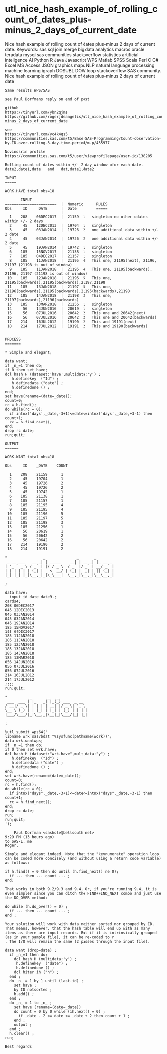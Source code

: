 # utl_nice_hash_example_of_rolling_count_of_dates_plus-minus_2_days_of_current_date
Nice hash example of rolling count of dates plus-minus 2 days of current date. Keywords: sas sql join merge big data analytics macros oracle teradata mysql sas communities stackoverflow statistics artificial inteligence AI Python R Java Javascript WPS Matlab SPSS Scala Perl C C# Excel MS Access JSON graphics maps NLP natural language processing machine learning igraph DOSUBL DOW loop stackoverflow SAS community.
    Nice hash example of rolling count of dates plus-minus 2 days of current date

    Same results WPS/SAS

    see Paul Dorfmans reply on end of post
    
    github
    https://tinyurl.com/ybn2qjms
    https://github.com/rogerjdeangelis/utl_nice_hash_example_of_rolling_count_of_dates_plus-minus_2_days_of_current_date

    see
    https://tinyurl.com/yc4k4qs5
    https://communities.sas.com/t5/Base-SAS-Programming/Count-observation-by-ID-over-rolling-3-day-time-period/m-p/455977

    Novinosrin profile
    https://communities.sas.com/t5/user/viewprofilepage/user-id/138205

    Rolling count of dates within +/- 2 day window ofor each date.  date2,date1,date   and   dat,date1,date2

    INPUT
    =====

    WORK.HAVE total obs=18

           INPUT
    =======================  |  Numeric      RULES
    Obs     ID     DATE      |  Date         =====
                             |
      1    208    06DEC2017  |  21159  1   singleton no other odates within +/- 2 days
      2     45    12DEC2013  |  19704  1   singleton
      3     45    03JAN2014  |  19726  2   one additional data within +/- 2 date
      4     45    03JAN2014  |  19726  2   one additional data within +/- 2 date
      5     45    19JAN2014  |  19742  1   singleton
      6    185    15NOV2017  |  21138  1   singleton
      7    185    04DEC2017  |  21157  1   singleton
      8    185    11JAN2018  |  21195  4   This one, 21195(next), 21196, 21197 (21198 is out of window)
      9    185    11JAN2018  |  21195  4   This one, 21195(backwards), 21196, 21197 (21198 is out of window)
     10    185    12JAN2018  |  21196  5   This one, 21195(backwards),21195(backwards),21197,21198
     11    185    13JAN2018  |  21197  5   This one, 21196(backwards),21195(backwards),21195(backwards),21198
     12    185    14JAN2018  |  21198  3   This one, 21197(backwards),21196(backwards)
     13    185    13MAR2018  |  21256  1   singleton
     14     56    14JUN2016  |  20619  1   singleton
     15     56    07JUL2016  |  20642  2   This one and 20642(next)
     16     56    07JUL2016  |  20642  2   This one and 20642(backwards)
     17    214    16JUL2012  |  19190  2   This and 19191(next)
     18    214    17JUL2012  |  19191  2   This and 19190(backwards)


    PROCESS
    =======

    * Simple and elegant;

    data want;
    if _n_=1 then do;
    if 0 then set have;
    dcl hash H (dataset:'have',multidata:'y') ;
       h.definekey  ("Id") ;
       h.definedata ("date") ;
       h.definedone () ;
    end;
    set have(rename=(date=_date));
    count=0;
    rc = h.find();
    do while(rc = 0);
      if intnx('days',_date,-3+1)<=date<=intnx('days',_date,+3-1) then count+1;
      rc = h.find_next();
    end;
    drop rc date;
    run;quit;

    OUTPUT
    ======

    WORK.WANT total obs=18

    Obs     ID    _DATE    COUNT

      1    208    21159      1
      2     45    19704      1
      3     45    19726      2
      4     45    19726      2
      5     45    19742      1
      6    185    21138      1
      7    185    21157      1
      8    185    21195      4
      9    185    21195      4
     10    185    21196      5
     11    185    21197      5
     12    185    21198      3
     13    185    21256      1
     14     56    20619      1
     15     56    20642      2
     16     56    20642      2
     17    214    19190      2
     18    214    19191      2

    *                _              _       _
     _ __ ___   __ _| | _____    __| | __ _| |_ __ _
    | '_ ` _ \ / _` | |/ / _ \  / _` |/ _` | __/ _` |
    | | | | | | (_| |   <  __/ | (_| | (_| | || (_| |
    |_| |_| |_|\__,_|_|\_\___|  \__,_|\__,_|\__\__,_|

    ;

    data have;
      input id date date9.;
    cards4;
    208 06DEC2017
    045 12DEC2013
    045 03JAN2014
    045 03JAN2014
    045 19JAN2014
    185 15NOV2017
    185 04DEC2017
    185 11JAN2018
    185 11JAN2018
    185 12JAN2018
    185 13JAN2018
    185 14JAN2018
    185 13MAR2018
    056 14JUN2016
    056 07JUL2016
    056 07JUL2016
    214 16JUL2012
    214 17JUL2012
    ;;;;
    run;quit;

    *          _       _   _
     ___  ___ | |_   _| |_(_) ___  _ __
    / __|/ _ \| | | | | __| |/ _ \| '_ \
    \__ \ (_) | | |_| | |_| | (_) | | | |
    |___/\___/|_|\__,_|\__|_|\___/|_| |_|

    ;

    %utl_submit_wps64('
    libname wrk sas7bdat "%sysfunc(pathname(work))";
    data wrk.wantwps;
    if _n_=1 then do;
    if 0 then set wrk.have;
    dcl hash H (dataset:"wrk.have",multidata:"y") ;
       h.definekey  ("Id") ;
       h.definedata ("date") ;
       h.definedone () ;
    end;
    set wrk.have(rename=(date=_date));
    count=0;
    rc = h.find();
    do while(rc = 0);
      if intnx("days",_date,-3+1)<=date<=intnx("days",_date,+3-1) then count+1;
      rc = h.find_next();
    end;
    drop rc date;
    run;
    run;quit;
    ');
    
        Paul Dorfman <sashole@bellsouth.net>
    9:29 PM (13 hours ago)
    to SAS-L, me
    Roger,

    Simple and elegant indeed. Note that the "keynumerate" operation loop can be coded more concisely (and without using a return code variable) as follows:

    if h.find() = 0 then do until (h.find_next() ne 0);
      if ... then ... count ... ;
    end;

    That works in both 9.2/9.3 and 9.4. Or, if you're running 9.4, it is even simpler since you can ditch the FIND+FIND_NEXT combo and just use the DO_OVER method:

    do while (h.do_over() = 0) ;
      if ... then ... count ... ;
    end ;

    Your solution will work with data neither sorted nor grouped by ID. That means, however, that the hash table will end up with as many items as there are input records. But if it is intrinsically grouped (as in your sample file), it can be re-coded to r
    . The I/O will remain the same (2 passes through the input file).

    data want (drop=date) ;
      if _n_=1 then do;
        dcl hash H (multidata:'y') ;
         h.definekey  ("date") ;
         h.definedone () ;
        dcl hiter ih ("h") ;
      end ;
      do _n_ = 1 by 1 until (last.id) ;
        set have ;
        by ID notsorted ;
        h.add() ;
      end ;
      do _n_ = 1 to _n_ ;
        set have (rename=(date=_date)) ;
        do count = 0 by 0 while (ih.next() = 0) ;
          if _date - 2 <= date <= _date + 2 then count + 1 ;
        end ;
        output ;
      end ;
      h.clear() ;
    run;

    Best regards



